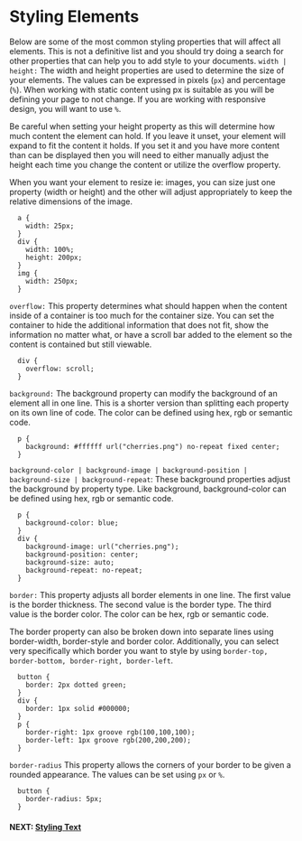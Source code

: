 # Styling Elements
Below are some of the most common styling properties that will affect all elements. This is not a definitive list and you should try doing a search for other properties that can help you to add style to your documents.
```width | height:```
The width and height properties are used to determine the size of your elements. The values can be expressed in pixels (```px```) and percentage (```%```). When working with static content using px is suitable as you will be defining your page to not change. If you are working with responsive design, you will want to use ```%```.

Be careful when setting your height property as this will determine how much content the element can hold. If you leave it unset, your element will expand to fit the content it holds. If you set it and you have more content than can be displayed then you will need to either manually adjust the height each time you change the content or utilize the overflow property.

When you want your element to resize ie: images, you can size just one property (width or height) and the other will adjust appropriately to keep the relative dimensions of the image.
```
  a {
    width: 25px;
  }
  div {
    width: 100%;
    height: 200px;
  }
  img {
    width: 250px;
  }
```
```overflow:```
This property determines what should happen when the content inside of a container is too much for the container size. You can set the container to hide the additional information that does not fit, show the information no matter what, or have a scroll bar added to the element so the content is contained but still viewable.
```
  div {
    overflow: scroll;
  }
```
```background:```
The background property can modify the background of an element all in one line. This is a shorter version than splitting each property on its own line of code. The color can be defined using hex, rgb or semantic code.
```
  p {
    background: #ffffff url("cherries.png") no-repeat fixed center;
  }
 ```
```background-color | background-image | background-position | background-size | background-repeat```:
These background properties adjust the background by property type. Like background, background-color can be defined using hex, rgb or semantic code.
```
  p {
    background-color: blue;
  }
  div {
    background-image: url("cherries.png");
    background-position: center;
    background-size: auto;
    background-repeat: no-repeat;
  }
```
```border:```
This property adjusts all border elements in one line. The first value is the border thickness. The second value is the border type. The third value is the border color. The color can be hex, rgb or semantic code.

The border property can also be broken down into separate lines using border-width, border-style and border color. Additionally, you can select very specifically which border you want to style by using ```border-top, border-bottom, border-right, border-left```.
```
  button {
    border: 2px dotted green;
  }
  div {
    border: 1px solid #000000;
  }
  p {
    border-right: 1px groove rgb(100,100,100);
    border-left: 1px groove rgb(200,200,200);
  }
```
```border-radius```
This property allows the corners of your border to be given a rounded appearance. The values can be set using ```px``` or ```%```.
```
  button {
    border-radius: 5px;
  }
```
#### NEXT: [Styling Text](./styling_text.md)